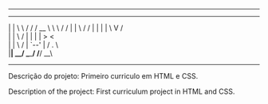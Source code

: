 __________________________________________
   __  ____    ____   ______   ___   ___ 
  |  | \   \  /   /  /  __  \  \  \ /  / 
  |  |  \   \/   /  |  |  |  |  \  V  /  
  |  |   \      /   |  |  |  |   >   <   
  |  |    \    /    |  `--'  |  /  .  \  
  |__|     \__/      \______/  /__/ \__\ 
___________________________________________

Descrição do projeto:
Primeiro curriculo em HTML e CSS.


Description of the project:
First curriculum project in HTML and CSS.
